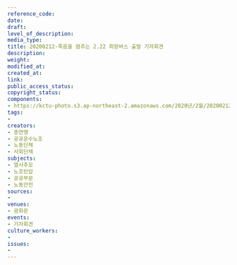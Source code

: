 ```yaml
---
reference_code: 
date: 
draft: 
level_of_description: 
media_type: 
title: 20200212-죽음을 멈추는 2.22 희망버스 출발 기자회견
description: 
weight: 
modified_at: 
created_at: 
link: 
public_access_status: 
copyright_status: 
components:
- https://kctu-photo.s3.ap-northeast-2.amazonaws.com/2020년/2월/20200212-죽음을+멈추는+2.22+희망버스+출발+기자회견/_DSC1949.jpg
tags:
- 
creators:
- 총연맹
- 공공운수노조
- 노동단체
- 사회단체
subjects:
- 열사추모
- 노조탄압
- 공공부문
- 노동안전
sources:
- 
venues:
- 광화문
events:
- 기자회견
culture_workers:
- 
issues:
- 
---
```

